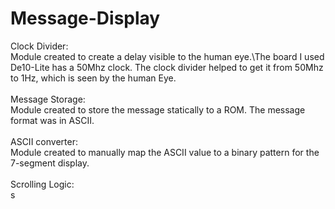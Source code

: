 # Message-Display
Clock Divider:\
Module created to create a delay visible to the human eye.\The board I used De10-Lite has a 50Mhz clock.
The clock divider helped to get it from 50Mhz to 1Hz, which is seen by the human Eye. <br><br>
Message Storage:\
Module created to store the message statically to a ROM. The message format was in ASCII. <br><br>
ASCII converter:\
Module created to manually map the ASCII value to a binary pattern for the 7-segment display.  <br><br>
Scrolling Logic:\
s
